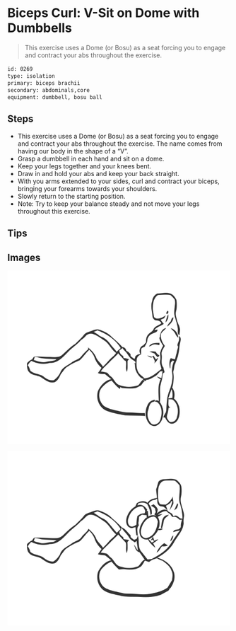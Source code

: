 # Biceps Curl: V-Sit on Dome with Dumbbells

> This exercise uses a Dome (or Bosu) as a seat forcing you to engage and contract your abs throughout the exercise.

``` 
id: 0269 
type: isolation 
primary: biceps brachii 
secondary: abdominals,core 
equipment: dumbbell, bosu ball 
``` 


## Steps


 - This exercise uses a Dome (or Bosu) as a seat forcing you to engage and contract your abs throughout the exercise. The name comes from having our body in the shape of a “V”.
 - Grasp a dumbbell in each hand and sit on a dome.
 - Keep your legs together and your knees bent.
 - Draw in and hold your abs and keep your back straight.
 - With you arms extended to your sides, curl and contract your biceps, bringing your forearms towards your shoulders.
 - Slowly return to the starting position.
 - Note: Try to keep your balance steady and not move your legs throughout this exercise.

## Tips



## Images

![](./../svg/0269-relaxation.svg "")

![](./../svg/0269-tension.svg "")

